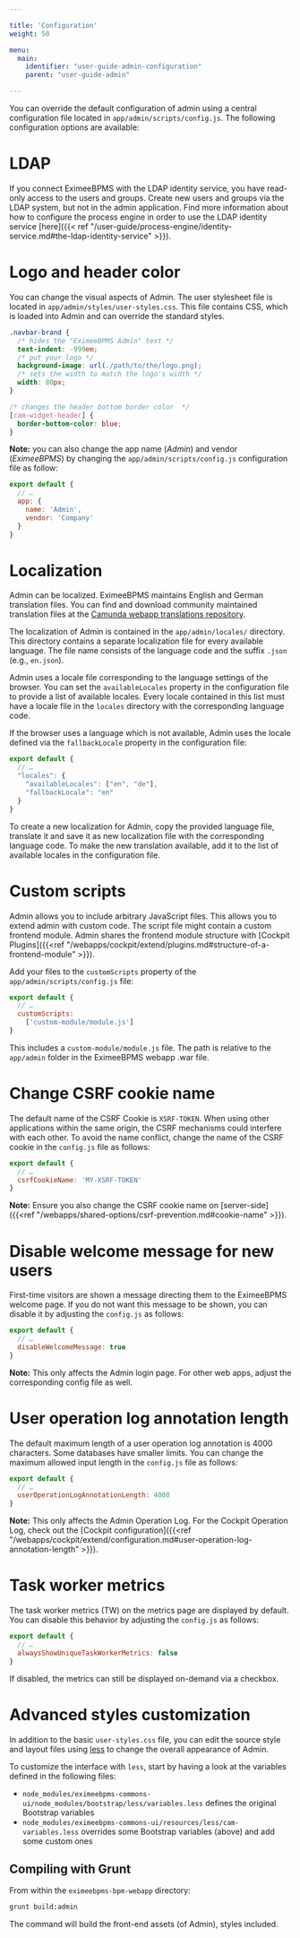 ```yaml
---

title: 'Configuration'
weight: 50

menu:
  main:
    identifier: "user-guide-admin-configuration"
    parent: "user-guide-admin"

---
```


You can override the default configuration of admin using a central configuration file
located in `app/admin/scripts/config.js`. The following configuration options are
available:

# LDAP

If you connect EximeeBPMS with the LDAP identity service, you have read-only access to the users and groups. Create new users and groups via the LDAP system, but not in the admin application. Find more information about how to configure the process engine in order to use the LDAP identity service [here]({{< ref "/user-guide/process-engine/identity-service.md#the-ldap-identity-service" >}}).

# Logo and header color

You can change the visual aspects of Admin. The user stylesheet file is located in
`app/admin/styles/user-styles.css`. This file contains CSS, which is loaded into Admin
and can override the standard styles.

```css
.navbar-brand {
  /* hides the "EximeeBPMS Admin" text */
  text-indent: -999em;
  /* put your logo */
  background-image: url(./path/to/the/logo.png);
  /* sets the width to match the logo's width */
  width: 80px;
}

/* changes the header bottom border color  */
[cam-widget-header] {
  border-bottom-color: blue;
}
```

**Note:** you can also change the app name (*Admin*) and vendor (*EximeeBPMS*)
by changing the `app/admin/scripts/config.js` configuration file as follow:

```js
export default {
  // …
  app: {
    name: 'Admin',
    vendor: 'Company'
  }
}
```

# Localization

Admin can be localized. EximeeBPMS maintains English and German translation files. 
You can find and download community maintained translation files at the [Camunda webapp translations repository](https://github.com/camunda/camunda-webapp-translations).

The localization of Admin is contained in the `app/admin/locales/` directory. This
directory contains a separate localization file for every available language. The file name
consists of the language code and the suffix `.json` (e.g., `en.json`).

Admin uses a locale file corresponding to the language settings of the browser. You can
set the `availableLocales` property in the configuration file to provide a list of available
locales. Every locale contained in this list must have a locale file in the `locales`
directory with the corresponding language code.

If the browser uses a language which is not available, Admin uses the locale defined via the `fallbackLocale` property in the configuration file:

```javascript
export default {
  // …
  "locales": {
    "availableLocales": ["en", "de"],
    "fallbackLocale": "en"
  } 
}
```

To create a new localization for Admin, copy the provided language file, translate it and
save it as new localization file with the corresponding language code. To make the new translation
available, add it to the list of available locales in the configuration file.

# Custom scripts

Admin allows you to include arbitrary JavaScript files. This allows you to extend admin with custom code. The script file might contain a 
custom frontend module. Admin shares the frontend module structure with [Cockpit Plugins]({{<ref "/webapps/cockpit/extend/plugins.md#structure-of-a-frontend-module" >}}).

Add your files to the `customScripts` property of the `app/admin/scripts/config.js` file:

```javascript
export default {
  // …
  customScripts: 
    ['custom-module/module.js']
}
```
This includes a `custom-module/module.js` file. The path is relative to the `app/admin` folder in the EximeeBPMS webapp .war file.

# Change CSRF cookie name

The default name of the CSRF Cookie is `XSRF-TOKEN`. When using other applications within the
same origin, the CSRF mechanisms could interfere with each other. To avoid the name conflict, change the name of the CSRF cookie in the `config.js` file as follows:

```javascript
export default {
  // …
  csrfCookieName: 'MY-XSRF-TOKEN'
}
```

**Note:** Ensure you also change the CSRF cookie name on [server-side]({{<ref "/webapps/shared-options/csrf-prevention.md#cookie-name" >}}).

# Disable welcome message for new users

First-time visitors are shown a message directing them to the EximeeBPMS welcome page. If you do
not want this message to be shown, you can disable it by adjusting the `config.js` as follows:

```javascript
export default {
  // …
  disableWelcomeMessage: true
}
```

**Note:** This only affects the Admin login page. For other web apps, adjust the corresponding config file as well.

# User operation log annotation length

The default maximum length of a user operation log annotation is 4000 characters. Some databases have smaller limits. You can change the maximum allowed input length in the `config.js` file as follows:

```javascript
export default {
  // …
  userOperationLogAnnotationLength: 4000
}
```

**Note:** This only affects the Admin Operation Log. For the Cockpit Operation Log, check out the [Cockpit configuration]({{<ref "/webapps/cockpit/extend/configuration.md#user-operation-log-annotation-length" >}}).

# Task worker metrics

The task worker metrics (TW) on the metrics page are displayed by default. You can disable this behavior by adjusting the `config.js` as follows:

```javascript
export default {
  // …
  alwaysShowUniqueTaskWorkerMetrics: false
}
```

If disabled, the metrics can still be displayed on-demand via a checkbox.

# Advanced styles customization

In addition to the basic `user-styles.css` file, you can edit the source style and layout files
using [less](http://lesscss.org/) to change the overall appearance of Admin.

To customize the interface with `less`, start by having a look
at the variables defined in the following files:

 - `node_modules/eximeebpms-commons-ui/node_modules/bootstrap/less/variables.less`
   defines the original Bootstrap variables
 - `node_modules/eximeebpms-commons-ui/resources/less/cam-variables.less`
   overrides some Bootstrap variables (above) and add some custom ones

## Compiling with Grunt

From within the `eximeebpms-bpm-webapp` directory:

```sh
grunt build:admin
```

The command will build the front-end assets (of Admin), styles included.
